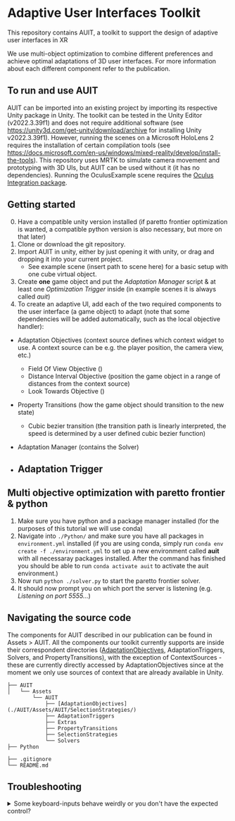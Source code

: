 # Adaptive User Interfaces Toolkit
This repository contains AUIT, a toolkit to support the design of adaptive user interfaces in XR

We use multi-object optimization to combine different preferences and achieve optimal adaptations of 3D user interfaces.
For more information about each different component refer to the publication.

## To run and use AUIT
AUIT can be imported into an existing project by importing its respective Unity package in Unity.
The toolkit can be tested in the Unity Editor (v2022.3.39f1) and does not require additional software (see https://unity3d.com/get-unity/download/archive for installing Unity v2022.3.39f1).
However, running the scenes on a Microsoft HoloLens 2 requires the installation of certain compilation tools (see https://docs.microsoft.com/en-us/windows/mixed-reality/develop/install-the-tools).
This repository uses MRTK to simulate camera movement and prototyping with 3D UIs, but AUIT can be used without it (it has no dependencies).
Running the OculusExample scene requires the [Oculus Integration package](https://assetstore.unity.com/packages/tools/integration/oculus-integration-82022).

## Getting started
0. Have a compatible unity version installed (if paretto frontier optimization is wanted, a compatible python version is also necessary, but more on that later)
1. Clone or download the git repository.
2. Import AUIT in unity, either by just opening it with unity, or drag and dropping it into your current project.
   - See example scene (insert path to scene here) for a basic setup with one cube virtual object.
3. Create **one** game object and put the *Adaptation Manager* script & at least one *Optimization Trigger* inside (in example scenes it is always called *auit*)
4. To create an adaptive UI, add each of the two required components to the user interface (a game object) to adapt (note that some dependencies will be added automatically, such as the local objective handler):
- Adaptation Objectives (context source defines which context widget to use. A context source can be e.g. the player position, the camera view, etc.)
  - Field Of View Objective ()
  - Distance Interval Objective (position the game object in a range of distances from the context source)
  - Look Towards Objective ()
- Property Transitions (how the game object should transition to the new state)
  - Cubic bezier transition (the transition path is linearly interpreted, the speed is determined by a user defined cubic bezier function)

- Adaptation Manager (contains the Solver)
- Adaptation Trigger
  - 

## Multi objective optimization with paretto frontier & python
1. Make sure you have python and a package manager installed (for the purposes of this tutorial we will use conda)
2. Navigate into `./Python/` and make sure you have all packages in `environment.yml` installed (if you are using conda, simply run `conda env create -f ./environment.yml` to set up a new environment called **auit** with all necessaray packages installed. After the command has finished you should be able to run `conda activate auit` to activate the auit environment.)
3. Now run `python ./solver.py` to start the paretto frontier solver.
4. It should now prompt you on which port the server is listening (e.g. *Listening on port 5555...*)


## Navigating the source code
The components for AUIT described in our publication can be found in Assets > AUIT. All the components our toolkit currently supports are inside their correspondent directories ([AdaptationObjectives](./AUIT/Assets/AUIT/SelectionStrategies/), AdaptationTriggers, Solvers, and PropertyTransitions), with the exception of ContextSources - these are currently directly accessed by AdaptationObjectives since at the moment we only use sources of context that are already available in Unity.

```
├── AUIT
│   └── Assets
        └── AUIT
            ├── [AdaptationObjectives](./AUIT/Assets/AUIT/SelectionStrategies/)
            ├── AdaptationTriggers
            ├── Extras
            ├── PropertyTransitions
            ├── SelectionStrategies
            └── Solvers
├── Python

├── .gitignore
└── README.md
```

## Troubleshooting
<details>
<summary>Some keyboard-inputs behave weirdly or you don't have the expected control?</summary>
In unity navigate to Edit > Project Settings > Input Manager > Axes (dropdown) and make sure the controls are bound correctly
<ul>
  <li><b>Horizontal</b> for left right movement</li>
  <li><b>Vertical</b> for forward backward movement</li>
  <li><b>UpDown</b> for upwards and downwards movement</li>
  <li><b>Optimization Request</b> to use the *On Request Optimization Trigger* with a hotkey</li>
</ul>
</details>
